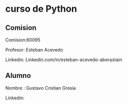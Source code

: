 # curso de Python 

## Comision

Comision:60095

Profesor: Esteban Acevedo

Linkedin: Linkedin.com/in/esteban-acevedo-aberastain

## Alumno 

Nombre : Gustavo Cristian Gresia

Linkedin: 